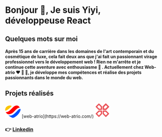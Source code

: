 <h1 align="left">Bonjour 🌈, Je suis Yiyi, développeuse React</h1>

<h2>Quelques mots sur moi</h2>
  
<h4>Après 15 ans de carrière dans les domaines de l'art contemporain et du cosmétique de luxe, cela fait deux ans que j'ai fait un passionnant virage professionnel vers le développement web ! Rien ne m'arrête et je continue cette aventure avec enthousiasme 🚀 . Actuellement chez Web-atrio ❤️ 💛 💙, je développe mes compétences et réalise des projets passionnants dans le monde du web.</h2>

<h2>Projets réalisés</h2>


<img src="https://raw.githubusercontent.com/yiyi41/yiyi41/main/assets/web-atrio-logo.png" alt="logo web-atrio" width="50" height="40">
[web-atrio](https://web-atrio.com/)
<img src="https://raw.githubusercontent.com/yiyi41/yiyi41/main/assets/gampad-logo.png" alt="logo web-atrio" width="50" height="50">






### 👉 [Linkedin](https://www.linkedin.com/in/yiyi-plantinet/)
